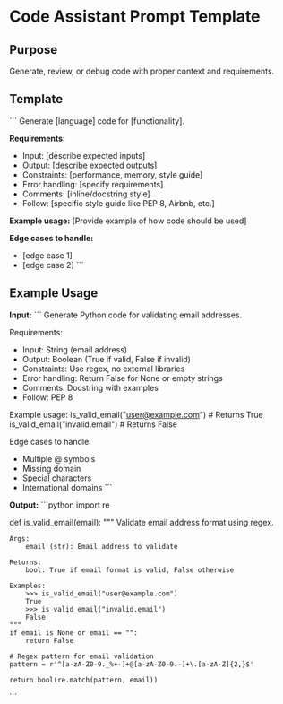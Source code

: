 # Code Assistant Prompt Template

## Purpose
Generate, review, or debug code with proper context and requirements.

## Template

\`\`\`
Generate [language] code for [functionality].

**Requirements:**
- Input: [describe expected inputs]
- Output: [describe expected outputs]
- Constraints: [performance, memory, style guide]
- Error handling: [specify requirements]
- Comments: [inline/docstring style]
- Follow: [specific style guide like PEP 8, Airbnb, etc.]

**Example usage:**
[Provide example of how code should be used]

**Edge cases to handle:**
- [edge case 1]
- [edge case 2]
\`\`\`

## Example Usage

**Input:**
\`\`\`
Generate Python code for validating email addresses.

Requirements:
- Input: String (email address)
- Output: Boolean (True if valid, False if invalid)
- Constraints: Use regex, no external libraries
- Error handling: Return False for None or empty strings
- Comments: Docstring with examples
- Follow: PEP 8

Example usage:
is_valid_email("user@example.com")  # Returns True
is_valid_email("invalid.email")     # Returns False

Edge cases to handle:
- Multiple @ symbols
- Missing domain
- Special characters
- International domains
\`\`\`

**Output:**
\`\`\`python
import re

def is_valid_email(email):
    """
    Validate email address format using regex.
    
    Args:
        email (str): Email address to validate
        
    Returns:
        bool: True if email format is valid, False otherwise
        
    Examples:
        >>> is_valid_email("user@example.com")
        True
        >>> is_valid_email("invalid.email")
        False
    """
    if email is None or email == "":
        return False
    
    # Regex pattern for email validation
    pattern = r'^[a-zA-Z0-9._%+-]+@[a-zA-Z0-9.-]+\.[a-zA-Z]{2,}$'
    
    return bool(re.match(pattern, email))
\`\`\`